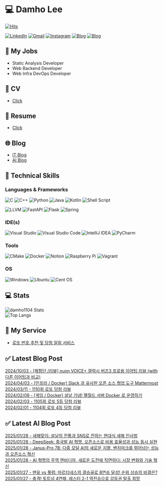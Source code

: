 
# 💻 Damho Lee

[![Hits](https://hits.seeyoufarm.com/api/count/incr/badge.svg?url=https%3A%2F%2Fgithub.com%2Fdamho1104&count_bg=%233D9CC8&title_bg=%23555555&icon=&icon_color=%23E7E7E7&title=hits&edge_flat=false)](https://hits.seeyoufarm.com)  

[![LinkedIn](https://img.shields.io/badge/Linkedin-%230077B5.svg?style=flat&logo=linkedin&logoColor=white)](https://www.linkedin.com/in/damho1104/)
[![Gmail](https://img.shields.io/badge/Gmail-D14836?style=flat&logo=gmail&logoColor=white)](mailto:damho1104@gmail.com)
[![Instagram](https://img.shields.io/badge/Instargram-%23E4405F.svg?style=flat&logo=Instagram&logoColor=white)](https://www.instagram.com/damho1104/)
[![Blog](https://img.shields.io/badge/Blog-%23000000.svg?style=flat&logo=Tistory&logoColor=white)](https://dmomo.co.kr/)
[![Blog](https://img.shields.io/badge/Blog-%23000000.svg?style=flat&logo=WordPress&logoColor=white)](https://blog.ai.dmomo.co.kr/)

## 📃 My Jobs
- Static Analysis Developer
- Web Backend Developer
- Web Infra DevOps Developer

## 📰 CV
- [Click](https://resume.dmomo.net/damho.lee/resume)  

## 📘 Resume
- [Click](https://damho1104.notion.site/8af3191b9815406d95708d9a0cea5a9e)  

## 🌐 Blog
- [IT Blog](https://dmomo.co.kr/)
- [AI Blog](https://blog.ai.dmomo.co.kr/)

## 💪 Technical Skills
### Languages & Frameworks
![C](https://img.shields.io/badge/c-%2300599C.svg?style=flat&logo=c&logoColor=white)
![C++](https://img.shields.io/badge/c++-%2300599C.svg?style=flat&logo=c%2B%2B&logoColor=white)
![Python](https://img.shields.io/badge/Python-3776AB.svg?&style=flat&logo=Python&logoColor=white)
![Java](https://img.shields.io/badge/java-%23ED8B00.svg?style=flat&logo=openjdk&logoColor=white)
![Kotlin](https://img.shields.io/badge/Kotlin-%237F52FF.svg?style=flat&logo=Kotlin&logoColor=white)
![Shell Script](https://img.shields.io/badge/Shell_script-%23121011.svg?style=flat&logo=gnu-bash&logoColor=white)  
  
![LLVM](https://img.shields.io/badge/LLVM/Clang-000B1D.svg?&style=flat&logo=LLVM&logoColor=white)
![FastAPI](https://img.shields.io/badge/FastAPI-005571?style=flat&logo=fastapi)
![Flask](https://img.shields.io/badge/Flask-%23000.svg?style=flat&logo=flask&logoColor=white)
![Spring](https://img.shields.io/badge/Springboot-%236DB33F.svg?style=flat&logo=spring&logoColor=white)
  
  
### IDE(s)
![Visual Studio](https://img.shields.io/badge/Visual%20Studio-5C2D91.svg?style=flat&logo=visual-studio&logoColor=white) 
![Visual Studio Code](https://img.shields.io/badge/Visual%20Studio%20Code-0078d7.svg?style=flat&logo=visual-studio-code&logoColor=white)
![IntelliJ IDEA](https://img.shields.io/badge/IntelliJIDEA-000000.svg?style=flat&logo=intellij-idea&logoColor=white) 
![PyCharm](https://img.shields.io/badge/PyCharm-143?style=flat&logo=pycharm&logoColor=black&color=black&labelColor=green) 


### Tools
![CMake](https://img.shields.io/badge/CMake-%23008FBA.svg?style=flat&logo=cmake&logoColor=white)
![Docker](https://img.shields.io/badge/docker-%230db7ed.svg?style=flat&logo=docker&logoColor=white)
![Notion](https://img.shields.io/badge/Notion-%23000000.svg?style=flat&logo=notion&logoColor=white)
![Raspberry Pi](https://img.shields.io/badge/-RaspberryPi-C51A4A?style=flat&logo=Raspberry-Pi)
![Vagrant](https://img.shields.io/badge/Vagrant-%231563FF.svg?style=flat&logo=vagrant&logoColor=white)


### OS
![Windows](https://img.shields.io/badge/Windows-0078D6?style=flat&logo=windows&logoColor=white)
![Ubuntu](https://img.shields.io/badge/Ubuntu-E95420?style=flat&logo=ubuntu&logoColor=white)
![Cent OS](https://img.shields.io/badge/Cent%20OS-002260?style=flat&logo=centos&logoColor=F0F0F0)


## :computer: Stats
![damho1104 Stats](https://github-readme-stats.vercel.app/api?username=damho1104&hide=issues&show_icons=true&theme=dark)  
![Top Langs](https://github-readme-stats.vercel.app/api/top-langs/?username=damho1104&layout=compact&theme=dark)


## 📣 My Service
- [로또 번호 추천 및 당첨 알림 서비스](https://lotto.dmomo.co.kr/)  


## ✅ Latest Blog Post

[2024/10/03 - [체험단 /리뷰] nuon VOICE+ 갤럭시 버즈3 프로용 이어팁 리뷰 (with 다른 이어팁과 비교)](https://dmomo.co.kr/52) <br/>
[2024/04/03 - [인프라 / Docker] Slack 과 유사한 오픈 소스 협업 도구 Mattermost](https://dmomo.co.kr/51) <br/>
[2024/03/11 - 1110회 로또 당첨 리뷰](https://dmomo.co.kr/50) <br/>
[2024/02/09 - [게임 / Docker] 설날 기념! 팰월드 서버 Docker 로 운영하기](https://dmomo.co.kr/49) <br/>
[2024/02/03 - 1105회 로또 5등 당첨 리뷰](https://dmomo.co.kr/48) <br/>
[2024/02/01 - 1104회 로또 4등 당첨 리뷰](https://dmomo.co.kr/47) <br/>

## ✅ Latest AI Blog Post
[2025/01/28 - 새해맞이: 설날의 전통과 SNS로 전하는 현대식 새해 인사법](https://blog.ai.dmomo.co.kr/trend/711) <br/>
[2025/01/28 - DeepSeek: 중국발 AI 혁명, 오픈소스로 비용 효율성과 성능 동시 실현](https://blog.ai.dmomo.co.kr/trend/708) <br/>
[2025/01/28 - Janus-Pro 7B: 다중 모달 AI의 새로운 지평, 벤치마크를 뛰어넘는 성능과 오픈소스 혁신](https://blog.ai.dmomo.co.kr/tech/705) <br/>
[2025/01/28 - AI 혁명의 주역 엔비디아, 새로운 도전에 직면하다: 시장 변화와 기술 혁신](https://blog.ai.dmomo.co.kr/trend/702) <br/>
[2025/01/27 - 맨유 vs 풀럼: 마르티네스의 결승골로 8연승 달성! 순위 상승의 비결은?](https://blog.ai.dmomo.co.kr/trend/699) <br/>
[2025/01/27 - 충격! 토트넘 4연패, 레스터 2-1 역전승으로 강등권 탈출 희망](https://blog.ai.dmomo.co.kr/trend/696) <br/>
